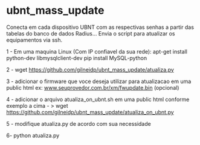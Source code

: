 # ubnt_mass_update
Conecta em cada dispositivo UBNT com as respectivas senhas a partir das tabelas do banco de dados Radius... Envia o script para atualizar os equipamentos via ssh.

1 - Em uma maquina Linux (Com IP confiavel da sua rede):
apt-get install python-dev libmysqlclient-dev
 pip install MySQL-python
 
2 - wget https://github.com/gilneidp/ubnt_mass_update/atualiza.py

3 - adicionar o firmware que voce deseja utilizar para atualizacao em uma public html ex: www.seuprovedor.com.br/xm/fwupdate.bin (opcional)

4 - adicionar o arquivo atualiza_on_ubnt.sh em uma public html conforme exemplo a cima
     - > wget https://github.com/gilneidp/ubnt_mass_update/atualiza_on_ubnt.py

5 - modifique atualiza.py de acordo com sua necessidade

6- python atualiza.py
